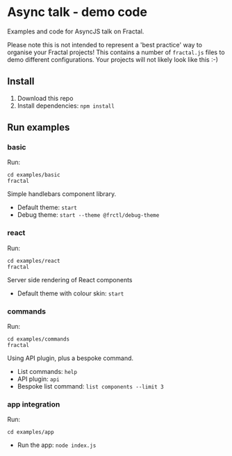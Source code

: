 # Async talk - demo code

Examples and code for AsyncJS talk on Fractal.

Please note this is not intended to represent a 'best practice' way to organise your Fractal projects! This contains a number of `fractal.js` files to demo different configurations. Your projects will not likely look like this :-)

## Install

1. Download this repo
2. Install dependencies: `npm install`

## Run examples

### basic

Run: 
```
cd examples/basic
fractal
```

Simple handlebars component library.

* Default theme: `start`
* Debug theme: `start --theme @frctl/debug-theme`

### react

Run: 
```
cd examples/react
fractal
```

Server side rendering of React components

* Default theme with colour skin: `start`

### commands

Run: 
```
cd examples/commands
fractal
```

Using API plugin, plus a bespoke command.

* List commands: `help`
* API plugin: `api`
* Bespoke list command: `list components --limit 3`

### app integration

Run: 
```
cd examples/app
```

* Run the app: `node index.js`
